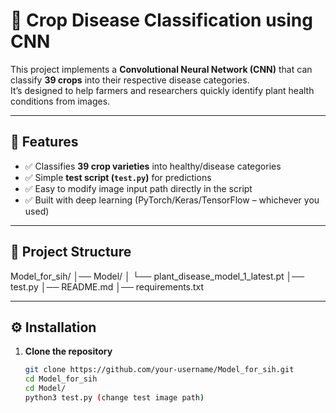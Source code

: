 # 🌱 Crop Disease Classification using CNN

This project implements a **Convolutional Neural Network (CNN)** that can classify **39 crops** into their respective disease categories.  
It’s designed to help farmers and researchers quickly identify plant health conditions from images.  

---

## 🚀 Features
- ✅ Classifies **39 crop varieties** into healthy/disease categories  
- ✅ Simple **test script (`test.py`)** for predictions  
- ✅ Easy to modify image input path directly in the script  
- ✅ Built with deep learning (PyTorch/Keras/TensorFlow – whichever you used)  

---

## 📂 Project Structure
Model_for_sih/
│── Model/
│ └── plant_disease_model_1_latest.pt 
│── test.py 
│── README.md
│── requirements.txt 


---

## ⚙️ Installation

1. **Clone the repository**
   ```bash
   git clone https://github.com/your-username/Model_for_sih.git
   cd Model_for_sih
   cd Model/
   python3 test.py (change test image path)




